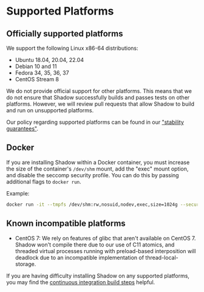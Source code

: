 # Supported Platforms

## Officially supported platforms

We support the following Linux x86-64 distributions:

- Ubuntu 18.04, 20.04, 22.04
- Debian 10 and 11
- Fedora 34, 35, 36, 37
- CentOS Stream 8

We do not provide official support for other platforms. This means that we do
not ensure that Shadow successfully builds and passes tests on other platforms.
However, we will review pull requests that allow Shadow to build and run on
unsupported platforms.

Our policy regarding supported platforms can be found in our ["stability
guarantees"](semver.md).

## Docker

If you are installing Shadow within a Docker container, you must increase the
size of the container's `/dev/shm` mount, add the "exec" mount option, and
disable the seccomp security profile. You can do this by passing additional
flags to `docker run`.

Example:

```bash
docker run -it --tmpfs /dev/shm:rw,nosuid,nodev,exec,size=1024g --security-opt seccomp=unconfined ubuntu:22.04
```

## Known incompatible platforms

- CentOS 7: We rely on features of glibc that aren't available on CentOS 7.
  Shadow won't compile there due to our use of C11 atomics, and threaded
  virtual processes running with preload-based interposition will deadlock due
  to an incompatible implementation of thread-local-storage.

If you are having difficulty installing Shadow on any supported platforms, you
may find the [continuous integration build
steps](https://github.com/shadow/shadow/blob/main/.github/workflows/run_tests.yml)
helpful.
